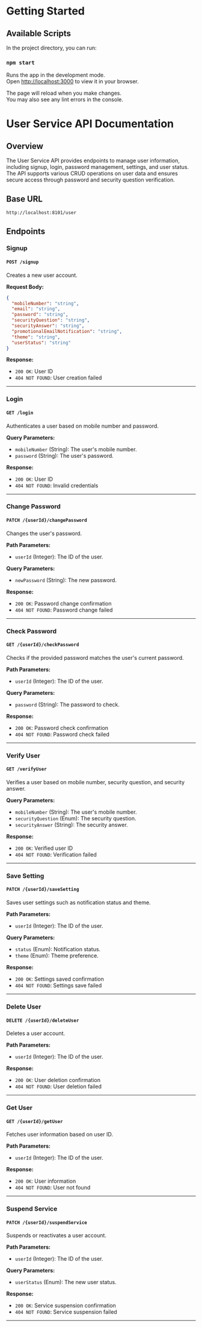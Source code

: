 # Getting Started 

## Available Scripts

In the project directory, you can run:

### `npm start`

Runs the app in the development mode.\
Open [http://localhost:3000](http://localhost:3000) to view it in your browser.

The page will reload when you make changes.\
You may also see any lint errors in the console.

# User Service API Documentation

## Overview

The User Service API provides endpoints to manage user information, including signup, login, password management, settings, and user status. The API supports various CRUD operations on user data and ensures secure access through password and security question verification.

## Base URL

```
http://localhost:8101/user
```

## Endpoints

### Signup

#### `POST /signup`

Creates a new user account.

**Request Body:**
```json
{
  "mobileNumber": "string",
  "email": "string",
  "password": "string",
  "securityQuestion": "string",
  "securityAnswer": "string",
  "promotionalEmailNotification": "string",
  "theme": "string",
  "userStatus": "string"
}
```

**Response:**
- `200 OK`: User ID
- `404 NOT FOUND`: User creation failed

---

### Login

#### `GET /login`

Authenticates a user based on mobile number and password.

**Query Parameters:**
- `mobileNumber` (String): The user's mobile number.
- `password` (String): The user's password.

**Response:**
- `200 OK`: User ID
- `404 NOT FOUND`: Invalid credentials

---

### Change Password

#### `PATCH /{userId}/changePassword`

Changes the user's password.

**Path Parameters:**
- `userId` (Integer): The ID of the user.

**Query Parameters:**
- `newPassword` (String): The new password.

**Response:**
- `200 OK`: Password change confirmation
- `404 NOT FOUND`: Password change failed

---

### Check Password

#### `GET /{userId}/checkPassword`

Checks if the provided password matches the user's current password.

**Path Parameters:**
- `userId` (Integer): The ID of the user.

**Query Parameters:**
- `password` (String): The password to check.

**Response:**
- `200 OK`: Password check confirmation
- `404 NOT FOUND`: Password check failed

---

### Verify User

#### `GET /verifyUser`

Verifies a user based on mobile number, security question, and security answer.

**Query Parameters:**
- `mobileNumber` (String): The user's mobile number.
- `securityQuestion` (Enum): The security question.
- `securityAnswer` (String): The security answer.

**Response:**
- `200 OK`: Verified user ID
- `404 NOT FOUND`: Verification failed

---

### Save Setting

#### `PATCH /{userId}/saveSetting`

Saves user settings such as notification status and theme.

**Path Parameters:**
- `userId` (Integer): The ID of the user.

**Query Parameters:**
- `status` (Enum): Notification status.
- `theme` (Enum): Theme preference.

**Response:**
- `200 OK`: Settings saved confirmation
- `404 NOT FOUND`: Settings save failed

---

### Delete User

#### `DELETE /{userId}/deleteUser`

Deletes a user account.

**Path Parameters:**
- `userId` (Integer): The ID of the user.

**Response:**
- `200 OK`: User deletion confirmation
- `404 NOT FOUND`: User deletion failed

---

### Get User

#### `GET /{userId}/getUser`

Fetches user information based on user ID.

**Path Parameters:**
- `userId` (Integer): The ID of the user.

**Response:**
- `200 OK`: User information
- `404 NOT FOUND`: User not found

---

### Suspend Service

#### `PATCH /{userId}/suspendService`

Suspends or reactivates a user account.

**Path Parameters:**
- `userId` (Integer): The ID of the user.

**Query Parameters:**
- `userStatus` (Enum): The new user status.

**Response:**
- `200 OK`: Service suspension confirmation
- `404 NOT FOUND`: Service suspension failed

---

